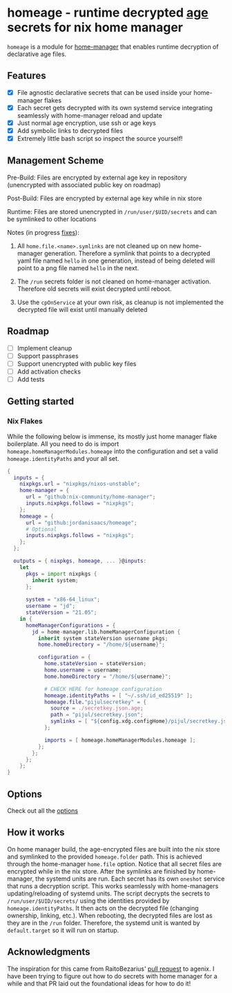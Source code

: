 # homeage - runtime decrypted [age](https://github.com/str4d/rage) secrets for nix home manager

`homeage` is a module for [home-manager](https://github.com/nix-community/home-manager) that enables runtime decryption of declarative age files.

## Features

- [x] File agnostic declarative secrets that can be used inside your home-manager flakes
- [x] Each secret gets decrypted with its own systemd service integrating seamlessly with home-manager reload and update
- [x] Just normal age encryption, use ssh or age keys
- [X] Add symbolic links to decrypted files
- [x] Extremely little bash script so inspect the source yourself!

## Management Scheme

Pre-Build: Files are encrypted by external age key in repository (unencrypted with associated public key on roadmap)

Post-Build: Files are encrypted by external age key while in nix store

Runtime: Files are stored unencrypted in `/run/user/$UID/secrets` and can be symlinked to other locations

Notes (in progress [fixes](https://github.com/jordanisaacs/homeage/issues/8#issue-1047731755)):

1. All `home.file.<name>.symlinks` are not cleaned up on new home-manager generation. Therefore a symlink that points to a decrypted yaml file named `hello` in one generation, instead of being deleted will point to a png file named `hello` in the next.

2. The `/run` secrets folder is not cleaned on home-manager activation. Therefore old secrets will exist decrypted until reboot.

3. Use the `cpOnService` at your own risk, as cleanup is not implemented the decrypted file will exist until manually deleted

## Roadmap

- [ ] Implement cleanup
- [ ] Support passphrases
- [ ] Support unencrypted with public key files
- [ ] Add activation checks
- [ ] Add tests

## Getting started

### Nix Flakes

While the following below is immense, its mostly just home manager flake boilerplate. All you need to do is import `homeage.homeManagerModules.homeage` into the configuration and set a valid `homeage.identityPaths` and your all set.

```nix
{
  inputs = {
    nixpkgs.url = "nixpkgs/nixos-unstable";
    home-manager = {
      url = "github:nix-community/home-manager";
      inputs.nixpkgs.follows = "nixpkgs";
    };
    homeage = {
      url = "github:jordanisaacs/homeage";
      # Optional
      inputs.nixpkgs.follows = "nixpkgs";
    };
  };

  outputs = { nixpkgs, homeage, ... }@inputs:
    let
      pkgs = import nixpkgs {
        inherit system;
      };
      
      system = "x86-64_linux";
      username = "jd";
      stateVersion = "21.05";
    in {
      homeManagerConfigurations = {
        jd = home-manager.lib.homeManagerConfiguration {
          inherit system stateVersion username pkgs;
          home.homeDirectory = "/home/${username}";

          configuration = {
            home.stateVersion = stateVersion;
            home.username = username;
            home.homeDirectory = "/home/${username}";

            # CHECK HERE for homeage configuration
            homeage.identityPaths = [ "~/.ssh/id_ed25519" ];
            homeage.file."pijulsecretkey" = {
              source = ./secretkey.json.age;
              path = "pijul/secretkey.json";
              symlinks = [ "${config.xdg.configHome}/pijul/secretkey.json" ];
            };

            imports = [ homeage.homeManagerModules.homeage ];
          };
        };
      };
    };
}
```

## Options

Check out all the [options](./options.md)

## How it works

On home manager build, the age-encrypted files are built into the nix store and symlinked to the provided `homeage.folder` path. This is achieved through the home-manager `home.file` option. Notice that all secret files are encrypted while in the nix store. After the symlinks are finished by home-manager, the systemd units are run. Each secret has its own `oneshot` service that runs a decryption script. This works seamlessly with home-managers updating/reloading of systemd units. The script decrypts the secrets to `/run/user/$UID/secrets/` using the identities provided by `homeage.identityPaths`. It then acts on the decrypted file (changing ownership, linking, etc.). When rebooting, the decrypted files are lost as they are in the `/run` folder. Therefore, the systemd unit is wanted by `default.target` so it will run on startup.

## Acknowledgments

The inspiration for this came from RaitoBezarius' [pull request](https://github.com/ryantm/agenix/pull/58/files) to agenix. I have been trying to figure out how to do secrets with home manager for a while and that PR laid out the foundational ideas for how to do it!
